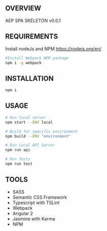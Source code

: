 ## OVERVIEW

AEP SPA SKELETON v0.0.1


## REQUIREMENTS
Install nodeJs and NPM
https://nodejs.org/en/


``` bash
#Install Webpack NPM package
npm i -g webpack
```


## INSTALLATION
``` bash
npm i
```

## USAGE

``` bash
# Run local server
npm start --ENV local

# Build for specific environment
npm build --ENV "environment"

# Run Local API Server
npm run api

# Run Tests
npm run test

```


## TOOLS

- SASS
- Semantic CSS Framework
- Typescript with TSLint
- Webpack
- Angular 2
- Jasmine with Karma
- NPM

